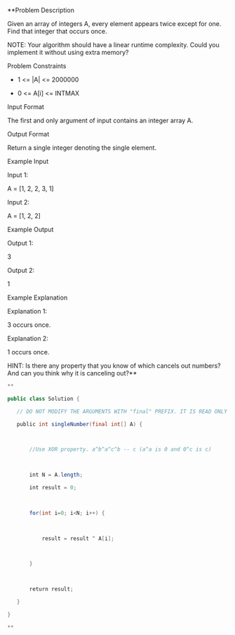 **Problem Description

Given an array of integers A, every element appears twice except for one. Find that integer that occurs once.  
  
NOTE: Your algorithm should have a linear runtime complexity. Could you implement it without using extra memory?

  
  
Problem Constraints

- 1 <= |A| <= 2000000
    
- 0 <= A[i] <= INTMAX
    

  
  
Input Format

The first and only argument of input contains an integer array A.

  
  
Output Format

Return a single integer denoting the single element.

  
  
Example Input

Input 1:

A = [1, 2, 2, 3, 1]

Input 2:

A = [1, 2, 2]

  
  
Example Output

Output 1:

3

Output 2:

1

  
  
Example Explanation

Explanation 1:

3 occurs once.

  

Explanation 2:

1 occurs once.

  

HINT: Is there any property that you know of which cancels out numbers? And can you think why it is canceling out?**

```java
**

public class Solution {

   // DO NOT MODIFY THE ARGUMENTS WITH "final" PREFIX. IT IS READ ONLY

   public int singleNumber(final int[] A) {

  

       //Use XOR property. a^b^a^c^b -- c (a^a is 0 and 0^c is c)

  

       int N = A.length;

       int result = 0;

  

       for(int i=0; i<N; i++) {

  

           result = result ^ A[i];

  

       }

  

       return result;

   }

}

**
```